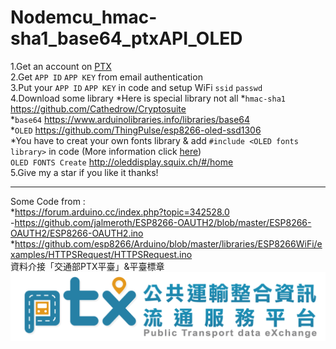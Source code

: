 # Nodemcu_hmac-sha1_base64_ptxAPI_OLED
1.Get an account on [PTX](https://ptx.transportdata.tw/PTX/)  
2.Get `APP ID` `APP KEY` from email authentication  
3.Put your `APP ID` `APP KEY` in code and setup WiFi `ssid` `passwd`  
4.Download some library
  *Here is special library not all
    *`hmac-sha1` https://github.com/Cathedrow/Cryptosuite  
    *`base64` https://www.arduinolibraries.info/libraries/base64  
    *`OLED` https://github.com/ThingPulse/esp8266-oled-ssd1306  
    *You have to creat your own fonts library & add `#include <OLED fonts library>` in code
      (More information click [here](https://github.com/ThingPulse/esp8266-oled-ssd1306))  
      `OLED FONTS Create` http://oleddisplay.squix.ch/#/home  
5.Give my a star if you like it thanks!  
***
Some Code from :  
*https://forum.arduino.cc/index.php?topic=342528.0  
-https://github.com/jalmeroth/ESP8266-OAUTH2/blob/master/ESP8266-OAUTH2/ESP8266-OAUTH2.ino  
*https://github.com/esp8266/Arduino/blob/master/libraries/ESP8266WiFi/examples/HTTPSRequest/HTTPSRequest.ino  
資料介接「交通部PTX平臺」&平臺標章![PTX LOGO](https://github.com/kenwang92/Nodemcu_hmac-sha1_base64_ptxAPI/blob/master/PTX_LOGO.png)
